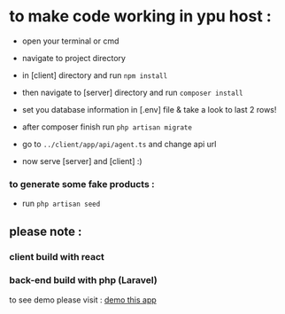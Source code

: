 # to make code working in ypu host :

* open your terminal or cmd
* navigate to project directory
* in [client] directory and run `npm install`

* then navigate to [server] directory and run `composer install`
* set you database information in [.env] file & take a look to last 2 rows!
* after composer finish run `php artisan migrate`

* go to `../client/app/api/agent.ts` and change api url

* now serve [server] and [client] :)

### to generate some fake products :
 * run `php artisan seed`

## please note : 

### client build with react
### back-end build with php (Laravel)

to see demo please visit : [demo this app](http://anzawi-001-site1.itempurl.com)
